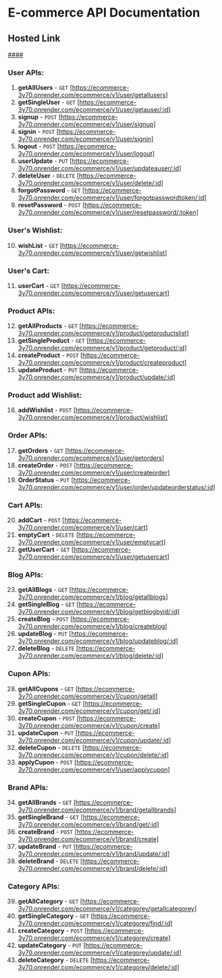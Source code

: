 
# E-commerce API Documentation

## Hosted Link
[####](https://ecommerce-3y70.onrender.com)

### User APIs:
1. **getAllUsers** - `GET` [https://ecommerce-3y70.onrender.com/ecommerce/v1/user/getallusers]
2. **getSingleUser** - `GET` [https://ecommerce-3y70.onrender.com/ecommerce/v1/user/getauser/:id]
3. **signup** - `POST` [https://ecommerce-3y70.onrender.com/ecommerce/v1/user/signup]
4. **signin** - `POST` [https://ecommerce-3y70.onrender.com/ecommerce/v1/user/signin]
5. **logout** - `POST` [https://ecommerce-3y70.onrender.com/ecommerce/v1/user/logout]
6. **userUpdate** - `PUT` [https://ecommerce-3y70.onrender.com/ecommerce/v1/user/updateauser/:id]
7. **deleteUser** - `DELETE` [https://ecommerce-3y70.onrender.com/ecommerce/v1/user/delete/:id]
8. **forgotPassword** - `GET` [https://ecommerce-3y70.onrender.com/ecommerce/v1/user/forgotpasswordtoken/:id]
9. **resetPassword** - `POST` [https://ecommerce-3y70.onrender.com/ecommerce/v1/user/resetpassword/:token]

### User's Wishlist:
10. **wishList** - `GET` [https://ecommerce-3y70.onrender.com/ecommerce/v1/user/getwishlist]

### User's Cart:
11. **userCart** - `GET` [https://ecommerce-3y70.onrender.com/ecommerce/v1/user/getusercart]

### Product APIs:
12. **getAllProducts** - `GET` [https://ecommerce-3y70.onrender.com/ecommerce/v1/product/getproductslist]
13. **getSingleProduct** - `GET` [https://ecommerce-3y70.onrender.com/ecommerce/v1/product/getproduct/:id]
14. **createProduct** - `POST` [https://ecommerce-3y70.onrender.com/ecommerce/v1/product/createproduct]
15. **updateProduct** - `PUT` [https://ecommerce-3y70.onrender.com/ecommerce/v1/product/update/:id]

### Product add Wishlist:
16. **addWishlist** - `POST` [https://ecommerce-3y70.onrender.com/ecommerce/v1/product/wishlist]

### Order APIs:
17. **getOrders** - `GET` [https://ecommerce-3y70.onrender.com/ecommerce/v1/user/getorders]
18. **createOrder** - `POST` [https://ecommerce-3y70.onrender.com/ecommerce/v1/user/createorder]
19. **OrderStatus** - `PUT` [https://ecommerce-3y70.onrender.com/ecommerce/v1/user/order/updateorderstatus/:id]

### Cart APIs:
20. **addCart** - `POST` [https://ecommerce-3y70.onrender.com/ecommerce/v1/user/cart]
21. **emptyCart** - `DELETE` [https://ecommerce-3y70.onrender.com/ecommerce/v1/user/emptycart]
22. **getUserCart** - `GET` [https://ecommerce-3y70.onrender.com/ecommerce/v1/user/getusercart]

### Blog APIs:
23. **getAllBlogs** - `GET` [https://ecommerce-3y70.onrender.com/ecommerce/v1/blog/getallblogs]
24. **getSingleBlog** - `GET` [https://ecommerce-3y70.onrender.com/ecommerce/v1/blog/getblogbyid/:id]
25. **createBlog** - `POST` [https://ecommerce-3y70.onrender.com/ecommerce/v1/blog/createblog]
26. **updateBlog** - `PUT` [https://ecommerce-3y70.onrender.com/ecommerce/v1/blog/updateblog/:id]
27. **deleteBlog** - `DELETE` [https://ecommerce-3y70.onrender.com/ecommerce/v1/blog/delete/:id]

### Cupon APIs:
28. **getAllCupons** - `GET` [https://ecommerce-3y70.onrender.com/ecommerce/v1/cupon/getall]
29. **getSingleCupon** - `GET` [https://ecommerce-3y70.onrender.com/ecommerce/v1/cupon/get/:id]
30. **createCupon** - `POST` [https://ecommerce-3y70.onrender.com/ecommerce/v1/cupon/create]
31. **updateCupon** - `PUT` [https://ecommerce-3y70.onrender.com/ecommerce/v1/cupon/update/:id]
32. **deleteCupon** - `DELETE` [https://ecommerce-3y70.onrender.com/ecommerce/v1/cupon/delete/:id]
33. **applyCupon** - `POST` [https://ecommerce-3y70.onrender.com/ecommerce/v1/user/applycupon]

### Brand APIs:
34. **getAllBrands** - `GET` [https://ecommerce-3y70.onrender.com/ecommerce/v1/brand/getallbrands]
35. **getSingleBrand** - `GET` [https://ecommerce-3y70.onrender.com/ecommerce/v1/brand/get/:id]
36. **createBrand** - `POST` [https://ecommerce-3y70.onrender.com/ecommerce/v1/brand/create]
37. **updateBrand** - `PUT` [https://ecommerce-3y70.onrender.com/ecommerce/v1/brand/update/:id]
38. **deleteBrand** - `DELETE` [https://ecommerce-3y70.onrender.com/ecommerce/v1/brand/delete/:id]

### Category APIs:
39. **getAllCategory** - `GET` [https://ecommerce-3y70.onrender.com/ecommerce/v1/categorey/getallcategorey]
40. **getSingleCategory** - `GET` [https://ecommerce-3y70.onrender.com/ecommerce/v1/categorey/find/:id]
41. **createCategory** - `POST` [https://ecommerce-3y70.onrender.com/ecommerce/v1/categorey/create]
42. **updateCategory** - `PUT` [https://ecommerce-3y70.onrender.com/ecommerce/v1/categorey/update/:id]
43. **deleteCategory** - `DELETE` [https://ecommerce-3y70.onrender.com/ecommerce/v1/categorey/delete/:id]
